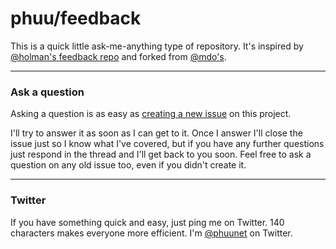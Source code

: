 # phuu/feedback

This is a quick little ask-me-anything type of repository. It's inspired by 
[@holman's feedback repo](https://github.com/holman/feedback) and forked from [@mdo's](https://github.com/mdo/feedback).

---

### Ask a question

Asking a question is as easy as
[creating a new issue](https://github.com/mdo/feedback/issues/new) on this
project.

I'll try to answer it as soon as I can get to it. Once I answer I'll close the
issue just so I know what I've covered, but if you have any further
questions just respond in the thread and I'll get back to you soon. Feel free to
ask a question on any old issue too, even if you didn't create it.

---

### Twitter

If you have something quick and easy, just ping me on Twitter. 140 characters
makes everyone more efficient. I'm [@phuunet](https://twitter.com/phuunet) on
Twitter.
